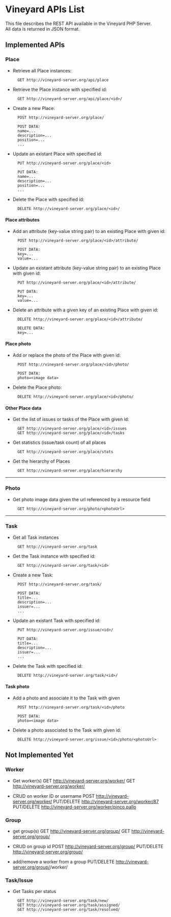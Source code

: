 
Vineyard APIs List
=============

This file describes the REST API available in the Vineyard PHP Server.  
All data is returned in JSON format.

Implemented APIs
-----------

### Place

* Retrieve all Place instances:

        GET http://vineyard-server.org/api/place

* Retrieve the Place instance with specified id:

        GET http://vineyard-server.org/api/place/<id>/

* Create a new Place:

        POST http://vineyard-server.org/place/
        
        POST DATA:
        name=...
        description=...
        position=...
        ...

* Update an existant Place with specified id:

        PUT http://vineyard-server.org/place/<id>
        
        PUT DATA:
        name=...
        description=...
        position=...
        ...

* Delete the Place with specified id:

        DELETE http://vineyard-server.org/place/<id>/
#### Place attributes


* Add an attribute (key-value string pair) to an existing Place with given id:

        POST http://vineyard-server.org/place/<id>/attribute/    
        
        POST DATA:
        key=...
        value=...

* Update an existant attribute (key-value string pair) to an existing Place with given id:

        PUT http://vineyard-server.org/place/<id>/attribute/
        
        PUT DATA:
        key=...
        value=...

* Delete an attribute with a given key of an existing Place with given id:

        DELETE http://vineyard-server.org/place/<id>/attribute/
        
        DELETE DATA:
        key=...
#### Place photo


* Add or replace the photo of the Place with given id:

        POST http://vineyard-server.org/place/<id>/photo/
        
        POST DATA:
        photo=<image data>

* Delete the Place photo:

        DELETE http://vineyard-server.org/place/<id>/photo/
#### Other Place data


* Get the list of issues or tasks of the Place with given id:

        GET http://vineyard-server.org/place/<id>/issues
        GET http://vineyard-server.org/place/<id>/tasks

* Get statistics (issue/task count) of all places

        GET http://vineyard-server.org/place/stats

* Get the hierarchy of Places

        GET http://vineyard-server.org/place/hierarchy

---

### Photo

* Get photo image data given the url referenced by a resource field

        GET http://vineyard-server.org/photo/<photoUrl>

---

### Task

* Get all Task instances

        GET http://vineyard-server.org/task

* Get the Task instance with specified id:

        GET http://vineyard-server.org/task/<id>


* Create a new Task:

        POST http://vineyard-server.org/task/
        
        POST DATA:
        title=...
        description=...
        issuer=...
        ...

* Update an existant Task with specified id:

        PUT	http://vineyard-server.org/issue/<id>/
        
        PUT DATA:
        title=...
        description=...
        issuer=...
        ...

* Delete the Task with specified id:

        DELETE http://vineyard-server.org/task/<id>/
#### Task photo


* Add a photo and associate it to the Task with given <id>

        POST http://vineyard-server.org/task/<id>/photo
        
        POST DATA:
        photo=<image data>

* Delete a photo associated to the Task with given id:

        DELETE http://vineyard-server.org/issue/<id>/photo/<photoUrl>

Not Implemented Yet
-------------------

### Worker

* Get worker(s)
        GET http://vineyard-server.org/worker/
        GET http://vineyard-server.org/worker/<id>

* CRUD on worker ID or username
        POST http://vineyard-server.org/worker/
        PUT/DELETE http://vineyard-server.org/worker/87
        PUT/DELETE http://vineyard-server.org/worker/pinco.pallo

### Group

* get group(s)
        GET http://vineyard-server.org/group/
        GET http://vineyard-server.org/group/<id>

* CRUD on group id
        POST http://vineyard-server.org/group/
        PUT/DELETE http://vineyard-server.org/group/<id>

* add/remove a worker from a group
        PUT/DELETE http://vineyard-server.org/group/<gid>/worker/<wid>

### Task/Issue

* Get Tasks per status

        GET http://vineyard-server.org/task/new/
        GET http://vineyard-server.org/task/assigned/
        GET http://vineyard-server.org/task/resolved/
